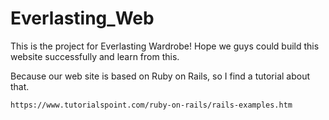 # Everlasting_Web
This is the project for Everlasting Wardrobe! Hope we guys could build this website successfully and learn from this.

Because our web site is based on Ruby on Rails, so I find a tutorial about that. 
```sh
https://www.tutorialspoint.com/ruby-on-rails/rails-examples.htm
```
